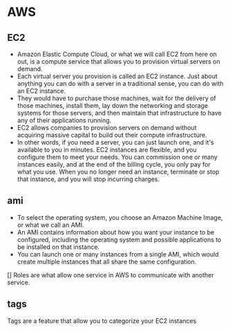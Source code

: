 # AWS
## EC2

- Amazon Elastic Compute Cloud, or what we will call EC2 from here on out, is a compute service that allows you to provision virtual servers on demand. 
- Each virtual server you provision is called an EC2 instance. Just about anything you can do with a server in a traditional sense, you can do with an EC2 instance. 
- They would have to purchase those machines, wait for the delivery of those machines, install them, lay down the networking and storage systems for those servers, and then maintain that infrastructure to have any of their applications running. 
- EC2 allows companies to provision servers on demand without acquiring massive capital to build out their compute infrastructure.
- In other words, if you need a server, you can just launch one, and it's available to you in minutes. EC2 instances are flexible, and you configure them to meet your needs. You can commission one or many instances easily, and at the end of the billing cycle, you only pay for what you use. When you no longer need an instance, terminate or stop that instance, and you will stop incurring charges. 

## ami


- To select the operating system, you choose an Amazon Machine Image, or what we call an AMI.
- An AMI contains information about how you want your instance to be configured, including the operating system and possible applications to be installed on that instance.
- You can launch one or many instances from a single AMI, which would create multiple instances that all share the same configuration.

[] Roles are what allow one service in AWS to communicate with another service.

## tags
Tags are a feature that allow you to categorize your EC2 instances
